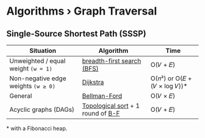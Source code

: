 # Algorithms › Graph Traversal

## Single-Source Shortest Path (SSSP)

| Situation                            | Algorithm     | Time |
| ------------------------------------ | ------------- | --- |
| Unweighted / equal weight `(w = 1)`  | [breadth-first search (BFS)](./graph-bfs.md)  | O(𝑉 + 𝐸)  |
| Non-negative edge weights `(w ≥ 0)`  | [Dijkstra](./graph-dijkstra)  | O(𝑛²) or O(𝐸 + (𝑉 × log 𝑉))* |
| General                              | [Bellman-Ford](https://en.wikipedia.org/wiki/Bellman–Ford_algorithm)  | O(𝑉 × 𝐸) |
| Acyclic graphs (DAGs)                | [Topological sort](./graph-dfs#topological) + 1 round of [B-F](https://en.wikipedia.org/wiki/Bellman–Ford_algorithm) | O(𝑉 + 𝐸) |

\* with a Fibonacci heap.
